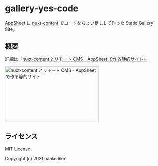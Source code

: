 # gallery-yes-code

[AppSheet](https://www.appsheet.com/) に [nuxt-content](https://content.nuxtjs.org/ja) でコードをちょい足しして作った Static Gallery Site。

## 概要

詳細は「[nuxt-content とリモート CMS - AppSheet で作る静的サイト](https://hankei6km.github.io/mardock/deck/nuxt-content-and-remote-cms)」。

<a href="https://hankei6km.github.io/mardock/deck/nuxt-content-and-remote-cms"><img src="https://hankei6km.github.io/mardock/assets/deck/nuxt-content-and-remote-cms/nuxt-content-and-remote-cms.png" width="302" height="180" alt="nuxt-content とリモート CMS - AppSheet で作る静的サイト" /></a>


## ライセンス

MIT License

Copyright (c) 2021 hankei6km

